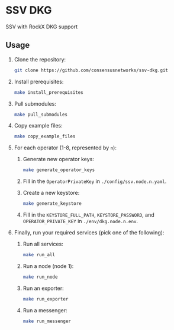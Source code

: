 # SSV DKG

SSV with RockX DKG support

## Usage

1. Clone the repository:

    ```bash
    git clone https://github.com/consensusnetworks/ssv-dkg.git
    ```

2. Install prerequisites:

    ```bash
    make install_prerequisites
    ```

3. Pull submodules:

    ```bash
    make pull_submodules
    ```

4. Copy example files:

    ```bash
    make copy_example_files
    ```

5. For each operator (1-8, represented by `n`):

    1. Generate new operator keys:

        ```bash
        make generate_operator_keys
        ```

    2. Fill in the `OperatorPrivateKey` in `./config/ssv.node.n.yaml`.

    3. Create a new keystore:

        ```bash
        make generate_keystore
        ```

    4. Fill in the `KEYSTORE_FULL_PATH`, `KEYSTORE_PASSWORD`, and `OPERATOR_PRIVATE_KEY` in `./env/dkg.node.n.env`.

6. Finally, run your required services (pick one of the following):

    1. Run all services:

        ```bash
        make run_all
        ```

    2. Run a node (node 1):

        ```bash
        make run_node
        ```

    3. Run an exporter:

        ```bash
        make run_exporter
        ```

    4. Run a messenger:

        ```bash
        make run_messenger
        ```
